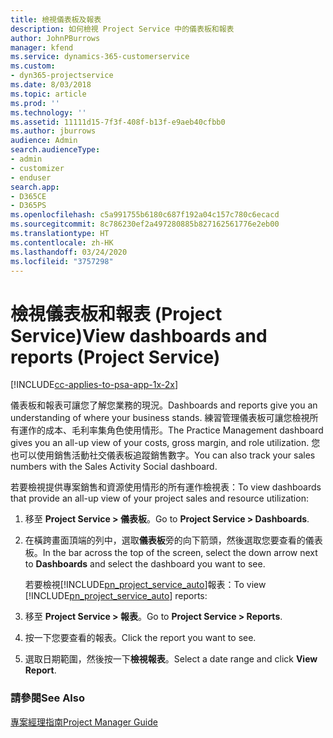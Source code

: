 ```yaml
---
title: 檢視儀表板及報表
description: 如何檢視 Project Service 中的儀表板和報表
author: JohnPBurrows
manager: kfend
ms.service: dynamics-365-customerservice
ms.custom:
- dyn365-projectservice
ms.date: 8/03/2018
ms.topic: article
ms.prod: ''
ms.technology: ''
ms.assetid: 11111d15-7f3f-408f-b13f-e9aeb40cfbb0
ms.author: jburrows
audience: Admin
search.audienceType:
- admin
- customizer
- enduser
search.app:
- D365CE
- D365PS
ms.openlocfilehash: c5a991755b6180c687f192a04c157c780c6ecacd
ms.sourcegitcommit: 8c786230ef2a497280885b827162561776e2eb00
ms.translationtype: HT
ms.contentlocale: zh-HK
ms.lasthandoff: 03/24/2020
ms.locfileid: "3757298"
---
```

# <a name="view-dashboards-and-reports-project-service"></a><span data-ttu-id="f2bb1-103">檢視儀表板和報表 (Project Service)</span><span class="sxs-lookup"><span data-stu-id="f2bb1-103">View dashboards and reports (Project Service)</span></span>

[!INCLUDE[cc-applies-to-psa-app-1x-2x](../includes/cc-applies-to-psa-app-1x-2x.md)]

<span data-ttu-id="f2bb1-104">儀表板和報表可讓您了解您業務的現況。</span><span class="sxs-lookup"><span data-stu-id="f2bb1-104">Dashboards and reports give you an understanding of where your business stands.</span></span> <span data-ttu-id="f2bb1-105">練習管理儀表板可讓您檢視所有運作的成本、毛利率集角色使用情形。</span><span class="sxs-lookup"><span data-stu-id="f2bb1-105">The Practice Management dashboard gives you an all-up view of your costs, gross margin, and role utilization.</span></span> <span data-ttu-id="f2bb1-106">您也可以使用銷售活動社交儀表板追蹤銷售數字。</span><span class="sxs-lookup"><span data-stu-id="f2bb1-106">You can also track your sales numbers with the Sales Activity Social dashboard.</span></span>  
  
 <span data-ttu-id="f2bb1-107">若要檢視提供專案銷售和資源使用情形的所有運作檢視表：</span><span class="sxs-lookup"><span data-stu-id="f2bb1-107">To view dashboards that provide an all-up view of your project sales and resource utilization:</span></span>  
  
1. <span data-ttu-id="f2bb1-108">移至 **Project Service > 儀表板**。</span><span class="sxs-lookup"><span data-stu-id="f2bb1-108">Go to **Project Service > Dashboards**.</span></span>  
  
2. <span data-ttu-id="f2bb1-109">在橫跨畫面頂端的列中，選取**儀表板**旁的向下箭頭，然後選取您要查看的儀表板。</span><span class="sxs-lookup"><span data-stu-id="f2bb1-109">In the bar across the top of the screen, select the down arrow next to **Dashboards** and select the dashboard you want to see.</span></span>  
  
   <span data-ttu-id="f2bb1-110">若要檢視[!INCLUDE[pn_project_service_auto](../includes/pn-project-service-auto.md)]報表：</span><span class="sxs-lookup"><span data-stu-id="f2bb1-110">To view [!INCLUDE[pn_project_service_auto](../includes/pn-project-service-auto.md)] reports:</span></span>  
  
3. <span data-ttu-id="f2bb1-111">移至 **Project Service > 報表**。</span><span class="sxs-lookup"><span data-stu-id="f2bb1-111">Go to **Project Service > Reports**.</span></span>  
  
4. <span data-ttu-id="f2bb1-112">按一下您要查看的報表。</span><span class="sxs-lookup"><span data-stu-id="f2bb1-112">Click the report you want to see.</span></span>  
  
5. <span data-ttu-id="f2bb1-113">選取日期範圍，然後按一下**檢視報表**。</span><span class="sxs-lookup"><span data-stu-id="f2bb1-113">Select a date range and click **View Report**.</span></span>  
  
### <a name="see-also"></a><span data-ttu-id="f2bb1-114">請參閱</span><span class="sxs-lookup"><span data-stu-id="f2bb1-114">See Also</span></span>  
 [<span data-ttu-id="f2bb1-115">專案經理指南</span><span class="sxs-lookup"><span data-stu-id="f2bb1-115">Project Manager Guide</span></span>](../project-service/project-manager-guide.md)
